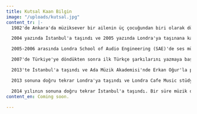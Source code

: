 ```yaml
---
title: Kutsal Kaan Bilgin
image: "/uploads/kutsal.jpg"
content_tr: |-
  1982'de Ankara'da müziksever bir ailenin üç çocuğundan biri olarak dünyaya geldi. 16 yaşında elektrik gitar çalmaya başlayarak müzisyenlikle tanıştı. 18 yaşında klasik piyano eğitimi almaya başladı. 2004 yılında Bilkent Üniversitesi Bilgisayar Mühendisliği bölümünden mezun olana kadar Ankara'da yerel rock ve metal gruplarıyla çeşitli mekanlarda sahne aldı.

  2004 yazında İstanbul'a taşındı ve 2005 yazında Londra'ya taşınana kadar Peyote ve Karga Bar'da DJ’lik yaptı.

  2005-2006 arasında Londra School of Audio Engineering (SAE)'de ses mühendisliği eğitimi aldı. 2007 yazında İstanbul'a dönene kadar Londra'da profesyonel ses mühendisi olarak farklı stüdyolar ve konser salonlarında çalıştı. Yine 2005-2007 arasında Londra Resonance FM'de ses mühendisi olarak çalıştı. Bu süre içinde çalışmaları ses teknolojileri, elektronik ve akustik müzik prodüksiyonu üzerine yoğunlaştı.

  2007'de Türkiye'ye döndükten sonra ilk Türkçe şarkılarını yazmaya başladı, Dogzstar ve Kargart'ta ilk solo konserlerini verdi. 2007-2008 arasında İstanbul'da Cem Topdemir'le caz gitar çalıştı. 2008-2009 arasında Erzurum'da askerlik görevini tamamladı. 2009-2012 arasında İstanbul ve Ankara'da bilgisayar mühendisi olarak çalışırken ilk albümünde bulunan şarkıların yazımını tamamladı. 2010-2012 arasında Meltem Ege'den şan dersi aldı. Yine 2012'de Mike Moreno'yla caz gitar çalıştı. 2012 yılında Dave Weckl'a demo kayıtlarını gönderip olumlu yanıt aldıktan sonra albümde bulunan şarkıların bir kısmının davul kayıtlarını Weckl'la tamamladı.

  2013'te İstanbul'a taşındı ve Ada Müzik Akademisi'nde Erkan Oğur'la perdesiz gitar ve makam müziği, Bülent Ortaçgil'le şarkı yazımı, Sibel Köse'yle şan ve Neşet Ruacan'la caz gitar çalıştı. Aynı dönemde Cem Topdemir'le caz gitar çalışmalarına devam etti.

  2013 sonuna doğru tekrar Londra'ya taşındı ve Londra Cafe Music stüdyolarında bas gitarda Steve Lewinson (Simply Red, Massive Attack, Kylie Minogue), davulda Nate Wood (Kneebody, Tigran Hamasyan, Kimbra), prodüksiyonda Mark Sutherland ve Cherif Hashizume eşliğinde ilk albümünün kayıtlarına başladı. Albümün mastering'i 2014 Mayıs'ında Londra Electric Mastering'de Guy Davie tarafından yapıldı.

  2014 yılının sonuna doğru tekrar İstanbul'a taşındı. Bir süre müzik dünyasından uzak kalarak şarkı yazmaya devam etti. Bu süre içinde Timur Selçuk'tan kompozisyon dersleri aldı. 2016-2017 arasında Aylin Taşar'dan şan dersleri aldı. 2017 yılında aranjörlük çalışmalarına başladı ve aynı yılın sonbaharında tekrar sahneye dönerek Kaset Mitanni ve Kaset Kadıköy'de canlı performanslarına başladı. 2018 Mart'ında ilk albümü "Zaman Dışı Yaşam"ı kendi müzik şirketi Helikon üzerinden dijital platformlarda yayınladı.
content_en: Coming soon.

---
```

